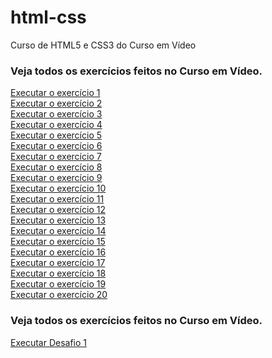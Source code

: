 # html-css
 Curso de HTML5 e CSS3 do Curso em Vídeo
 <h3>Veja todos os exercícios feitos no Curso em Vídeo.</h3>
 <a href="https://megazordan.github.io/html-css/exercicios/ex001/index.html">Executar o exercício 1</a><br>
 <a href="https://megazordan.github.io/html-css/exercicios/ex002/index.html">Executar o exercício 2</a><br>
 <a href="https://megazordan.github.io/html-css/exercicios/ex003/index.html">Executar o exercício 3</a><br>
 <a href="https://megazordan.github.io/html-css/exercicios/ex004/index.html">Executar o exercício 4</a><br>
 <a href="https://megazordan.github.io/html-css/exercicios/ex005/index.html">Executar o exercício 5</a><br>
 <a href="https://megazordan.github.io/html-css/exercicios/ex006/index.html">Executar o exercício 6</a><br>
 <a href="https://megazordan.github.io/html-css/exercicios/ex007/index.html">Executar o exercício 7</a><br>
 <a href="https://megazordan.github.io/html-css/exercicios/ex008/index.html">Executar o exercício 8</a><br>
 <a href="https://megazordan.github.io/html-css/exercicios/ex009/index.html">Executar o exercício 9</a><br>
 <a href="https://megazordan.github.io/html-css/exercicios/ex010/index.html">Executar o exercício 10</a><br>
 <a href="https://megazordan.github.io/html-css/exercicios/ex011/index.html">Executar o exercício 11</a><br>
 <a href="https://megazordan.github.io/html-css/exercicios/ex012/index.html">Executar o exercício 12</a><br>
 <a href="https://megazordan.github.io/html-css/exercicios/ex013/index.html">Executar o exercício 13</a><br>
 <a href="https://megazordan.github.io/html-css/exercicios/ex014/index.html">Executar o exercício 14</a><br>
 <a href="https://megazordan.github.io/html-css/exercicios/ex015/index.html">Executar o exercício 15</a><br>
 <a href="https://megazordan.github.io/html-css/exercicios/ex016/index.html">Executar o exercício 16</a><br>
 <a href="https://megazordan.github.io/html-css/exercicios/ex017/index.html">Executar o exercício 17</a><br>
 <a href="https://megazordan.github.io/html-css/exercicios/ex018/index.html">Executar o exercício 18</a><br>
 <a href="https://megazordan.github.io/html-css/exercicios/ex019/index.html">Executar o exercício 19</a><br>
 <a href="https://megazordan.github.io/html-css/exercicios/ex020/index.html">Executar o exercício 20</a><br>
 <h3>Veja todos os exercícios feitos no Curso em Vídeo.</h3>
 <a href="https://megazordan.github.io/html-css/desafios/modulo-01/d001/desafio1.html">Executar Desafio 1</a><br>  
  
